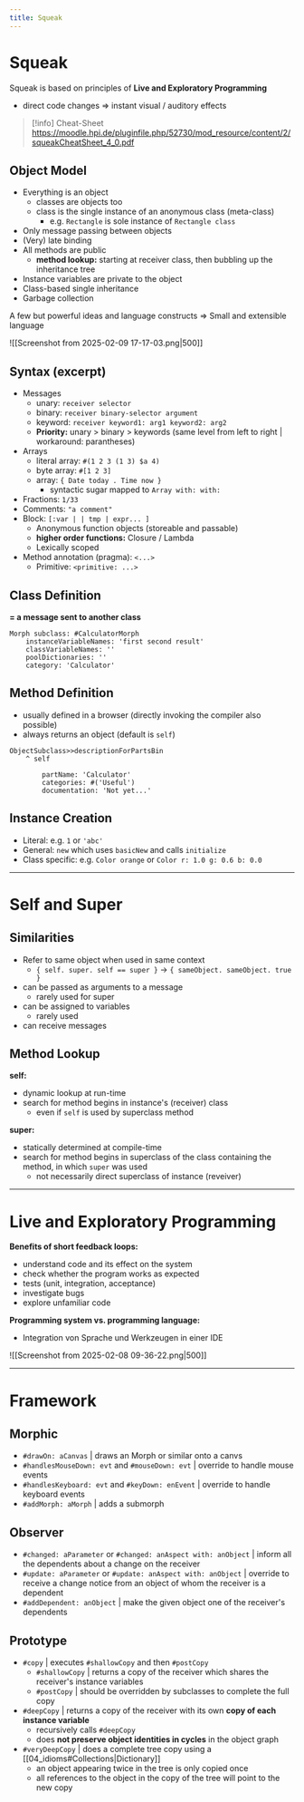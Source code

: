 ```yaml
---
title: Squeak
---
```

# Squeak
Squeak is based on principles of **Live and Exploratory Programming**
- direct code changes $\Rightarrow$ instant visual / auditory effects

> [!info] Cheat-Sheet
> https://moodle.hpi.de/pluginfile.php/52730/mod_resource/content/2/squeakCheatSheet_4_0.pdf

## Object Model
- Everything is an object
	- classes are objects too
	- class is the single instance of an anonymous class (meta-class)
		- e.g. `Rectangle` is sole instance of `Rectangle class`
- Only message passing between objects
- (Very) late binding
- All methods are public
	- **method lookup:** starting at receiver class, then bubbling up the inheritance tree
- Instance variables are private to the object
- Class-based single inheritance
- Garbage collection

A few but powerful ideas and language constructs $\Rightarrow$ Small and extensible language

![[Screenshot from 2025-02-09 17-17-03.png|500]]

## Syntax (excerpt)
- Messages
	- unary: `receiver selector`
	- binary: `receiver binary-selector argument`
	- keyword: `receiver keyword1: arg1 keyword2: arg2`
	- **Priority:** unary > binary > keywords (same level from left to right | workaround: parantheses)
- Arrays
	- literal array: `#(1 2 3 (1 3) $a 4)`
	- byte array: `#[1 2 3]`
	- array: `{ Date today . Time now }`
		- syntactic sugar mapped to `Array with: with:`
- Fractions: `1/33`
- Comments: `"a comment"`
- Block: `[:var | | tmp | expr... ]`
	- Anonymous function objects (storeable and passable)
	- **higher order functions:** Closure / Lambda
	- Lexically scoped
- Method annotation (pragma): `<...>`
	- Primitive: `<primitive: ...>`

## Class Definition
**= a message sent to another class**

```smalltalk
Morph subclass: #CalculatorMorph
	instanceVariableNames: 'first second result'
	classVariableNames: ''
	poolDictionaries: ''
	category: 'Calculator'
```

## Method Definition
- usually defined in a browser (directly invoking the compiler also possible)
- always returns an object (default is `self`)

```smalltalk
ObjectSubclass>>descriptionForPartsBin
	^ self

		partName: 'Calculator'
		categories: #('Useful')
		documentation: 'Not yet...'
```

## Instance Creation
- Literal: e.g. `1` or `'abc'`
- General: `new` which uses `basicNew` and calls `initialize`
- Class specific: e.g. `Color orange` or `Color r: 1.0 g: 0.6 b: 0.0`

---
# Self and Super
## Similarities
- Refer to same object when used in same context
	- `{ self. super. self == super }` $\to$ `{ sameObject. sameObject. true }`
- can be passed as arguments to a message
	- rarely used for super
- can be assigned to variables
	- rarely used
- can receive messages

## Method Lookup
**self:**
- dynamic lookup at run-time
- search for method begins in instance's (receiver) class
	- even if `self` is used by superclass method

**super:**
- statically determined at compile-time
- search for method begins in superclass of the class containing the method, in which `super` was used
	- not necessarily direct superclass of instance (reveiver)

---
# Live and Exploratory Programming
**Benefits of short feedback loops:**
- understand code and its effect on the system
- check whether the program works as expected
- tests (unit, integration, acceptance)
- investigate bugs
- explore unfamiliar code

**Programming system vs. programming language:**
- Integration von Sprache und Werkzeugen in einer IDE

![[Screenshot from 2025-02-08 09-36-22.png|500]]

---
# Framework
## Morphic
- `#drawOn: aCanvas` | draws an Morph or similar onto a canvs 
- `#handlesMouseDown: evt` and `#mouseDown: evt` | override to handle mouse events
- `#handlesKeyboard: evt` and `#keyDown: enEvent` | override to handle keyboard events
- `#addMorph: aMorph` | adds a submorph 

## Observer
- `#changed: aParameter` or `#changed: anAspect with: anObject` | inform all the dependents about a change on the receiver
- `#update: aParameter` or  `#update: anAspect with: anObject` | override to receive a change notice from an object of whom the receiver is a dependent
- `#addDependent: anObject` | make the given object one of the receiver's dependents  

## Prototype
- `#copy` | executes `#shallowCopy` and then `#postCopy`
	- `#shallowCopy` | returns a copy of the receiver which shares the receiver's instance variables
	- `#postCopy` | should be overridden by subclasses to complete the full copy
- `#deepCopy` | returns a copy of the receiver with its own **copy of each instance variable**
	- recursively calls `#deepCopy`
	- does **not preserve object identities in cycles** in the object graph
- `#veryDeepCopy` | does a complete tree copy using a [[04_idioms#Collections|Dictionary]]
	- an object appearing twice in the tree is only copied once
	- all references to the object in the copy of the tree will point to the new copy
